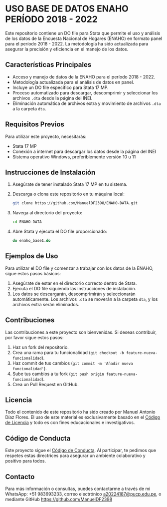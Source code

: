 # USO BASE DE DATOS ENAHO PERÍODO 2018 - 2022

Este repositorio contiene un DO file para Stata que permite el uso y análisis de los datos de la Encuesta Nacional de Hogares (ENAHO) en formato panel para el período 2018 - 2022. La metodología ha sido actualizada para asegurar la precisión y eficiencia en el manejo de los datos.

## Características Principales

- Acceso y manejo de datos de la ENAHO para el período 2018 - 2022.
- Metodología actualizada para el análisis de datos en panel.
- Incluye un DO file específico para Stata 17 MP.
- Proceso automatizado para descargar, descomprimir y seleccionar los archivos `.dta` desde la página del INEI.
- Eliminación automática de archivos extra y movimiento de archivos `.dta` a la carpeta `dta`.

## Requisitos Previos

Para utilizar este proyecto, necesitarás:

- Stata 17 MP
- Conexión a internet para descargar los datos desde la página del INEI
- Sistema operativo Windows, preferiblemente versión 10 u 11

## Instrucciones de Instalación

1. Asegúrate de tener instalado Stata 17 MP en tu sistema.
2. Descarga o clona este repositorio en tu máquina local:

    ```bash
    git clone https://github.com/ManuelDF2398/ENAHO-DATA.git
    ```

3. Navega al directorio del proyecto:

    ```bash
    cd ENAHO-DATA
    ```

4. Abre Stata y ejecuta el DO file proporcionado:

    ```stata
    do enaho_base1.do
    ```

## Ejemplos de Uso

Para utilizar el DO file y comenzar a trabajar con los datos de la ENAHO, sigue estos pasos básicos:

1. Asegúrate de estar en el directorio correcto dentro de Stata.
2. Ejecuta el DO file siguiendo las instrucciones de instalación.
3. Los datos se descargarán, descomprimirán y seleccionarán automáticamente. Los archivos `.dta` se moverán a la carpeta `dta`, y los archivos extra serán eliminados.

## Contribuciones

Las contribuciones a este proyecto son bienvenidas. Si deseas contribuir, por favor sigue estos pasos:

1. Haz un fork del repositorio.
2. Crea una rama para tu funcionalidad (`git checkout -b feature-nueva-funcionalidad`).
3. Haz commit de tus cambios (`git commit -m 'Añadir nueva funcionalidad'`).
4. Sube tus cambios a tu fork (`git push origin feature-nueva-funcionalidad`).
5. Crea un Pull Request en GitHub.

## Licencia

Todo el contenido de este repositorio ha sido creado por Manuel Antonio Díaz Flores. El uso de este material es exclusivamente basado en el [Código de Licencia](LICENSE.md) y todo es con fines educacionales e investigativos.

## Código de Conducta

Este proyecto sigue el [Código de Conducta](CODE_OF_CONDUCT.md). Al participar, te pedimos que respetes estas directrices para asegurar un ambiente colaborativo y positivo para todos.

## Contacto

Para más información o consultas, puedes contactarme a través de mi WhatsApp: +51 983693233, correo electrónico a20224187@pucp.edu.pe, o mediante GitHub https://github.com/ManuelDF2398
